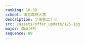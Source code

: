 ```yaml
---
ranking: 16-30
school: 维克森林大学
description: 全美第二十七
src: /assets/offer_update/125.jpg
major: 商业分析
sequence: 89
---
```

